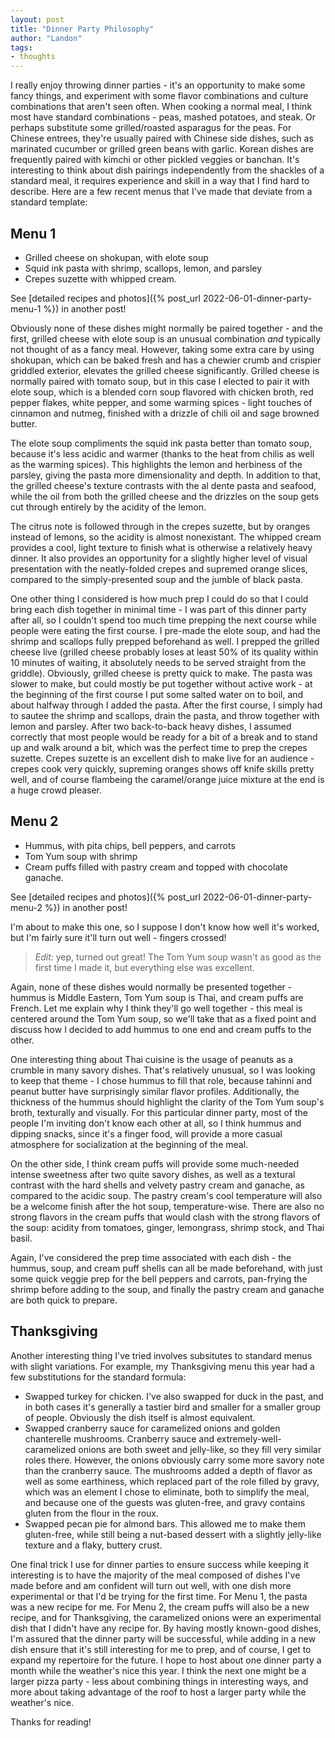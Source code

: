 ```yaml
---
layout: post
title: "Dinner Party Philosophy"
author: "Landon"
tags:
- thoughts
---
```


I really enjoy throwing dinner parties - it's an opportunity to make some fancy things, and experiment with some flavor combinations and culture combinations that aren't seen often. When cooking a normal meal, I think most have standard combinations - peas, mashed potatoes, and steak. Or perhaps substitute some grilled/roasted asparagus for the peas. For Chinese entrees, they're usually paired with Chinese side dishes, such as marinated cucumber or grilled green beans with garlic. Korean dishes are frequently paired with kimchi or other pickled veggies or banchan. It's interesting to think about dish pairings independently from the shackles of a standard meal, it requires experience and skill in a way that I find hard to describe. Here are a few recent menus that I've made that deviate from a standard template:

## Menu 1
- Grilled cheese on shokupan, with elote soup
- Squid ink pasta with shrimp, scallops, lemon, and parsley
- Crepes suzette with whipped cream.

See [detailed recipes and photos]({% post_url 2022-06-01-dinner-party-menu-1 %}) in another post!

Obviously none of these dishes might normally be paired together - and the first, grilled cheese with elote soup is an unusual combination *and* typically not thought of as a fancy meal. However, taking some extra care by using shokupan, which can be baked fresh and has a chewier crumb and crispier griddled exterior, elevates the grilled cheese significantly. Grilled cheese is normally paired with tomato soup, but in this case I elected to pair it with elote soup, which is a blended corn soup flavored with chicken broth, red pepper flakes, white pepper, and some warming spices - light touches of cinnamon and nutmeg, finished with a drizzle of chili oil and sage browned butter.

The elote soup compliments the squid ink pasta better than tomato soup, because it's less acidic and warmer (thanks to the heat from chilis as well as the warming spices). This highlights the lemon and herbiness of the parsley, giving the pasta more dimensionality and depth. In addition to that, the grilled cheese's texture contrasts with the al dente pasta and seafood, while the oil from both the grilled cheese and the drizzles on the soup gets cut through entirely by the acidity of the lemon.

The citrus note is followed through in the crepes suzette, but by oranges instead of lemons, so the acidity is almost nonexistant. The whipped cream provides a cool, light texture to finish what is otherwise a relatively heavy dinner. It also provides an opportunity for a slightly higher level of visual presentation with the neatly-folded crepes and supremed orange slices, compared to the simply-presented soup and the jumble of black pasta.

One other thing I considered is how much prep I could do so that I could bring each dish together in minimal time - I was part of this dinner party after all, so I couldn't spend too much time prepping the next course while people were eating the first course. I pre-made the elote soup, and had the shrimp and scallops fully prepped beforehand as well. I prepped the grilled cheese live (grilled cheese probably loses at least 50% of its quality within 10 minutes of waiting, it absolutely needs to be served straight from the griddle). Obviously, grilled cheese is pretty quick to make. The pasta was slower to make, but could mostly be put together without active work - at the beginning of the first course I put some salted water on to boil, and about halfway through I added the pasta. After the first course, I simply had to sautee the shrimp and scallops, drain the pasta, and throw together with lemon and parsley. After two back-to-back heavy dishes, I assumed correctly that most people would be ready for a bit of a break and to stand up and walk around a bit, which was the perfect time to prep the crepes suzette. Crepes suzette is an excellent dish to make live for an audience - crepes cook very quickly, supreming oranges shows off knife skills pretty well, and of course flambeing the caramel/orange juice mixture at the end is a huge crowd pleaser.

## Menu 2
- Hummus, with pita chips, bell peppers, and carrots
- Tom Yum soup with shrimp
- Cream puffs filled with pastry cream and topped with chocolate ganache.

See [detailed recipes and photos]({% post_url 2022-06-01-dinner-party-menu-2 %}) in another post!

I'm about to make this one, so I suppose I don't know how well it's worked, but I'm fairly sure it'll turn out well - fingers crossed!

> _Edit:_ yep, turned out great! The Tom Yum soup wasn't as good as the first time I made it, but everything else was excellent.

Again, none of these dishes would normally be presented together - hummus is Middle Eastern, Tom Yum soup is Thai, and cream puffs are French. Let me explain why I think they'll go well together - this meal is centered around the Tom Yum soup, so we'll take that as a fixed point and discuss how I decided to add hummus to one end and cream puffs to the other.

One interesting thing about Thai cuisine is the usage of peanuts as a crumble in many savory dishes. That's relatively unusual, so I was looking to keep that theme - I chose hummus to fill that role, because tahinni and peanut butter have surprisingly similar flavor profiles. Additionally, the thickness of the hummus should highlight the clarity of the Tom Yum soup's broth, texturally and visually. For this particular dinner party, most of the people I'm inviting don't know each other at all, so I think hummus and dipping snacks, since it's a finger food, will provide a more casual atmosphere for socialization at the beginning of the meal.

On the other side, I think cream puffs will provide some much-needed intense sweetness after two quite savory dishes, as well as a textural contrast with the hard shells and velvety pastry cream and ganache, as compared to the acidic soup. The pastry cream's cool temperature will also be a welcome finish after the hot soup, temperature-wise. There are also no strong flavors in the cream puffs that would clash with the strong flavors of the soup: acidity from tomatoes, ginger, lemongrass, shrimp stock, and Thai basil.

Again, I've considered the prep time associated with each dish - the hummus, soup, and cream puff shells can all be made beforehand, with just some quick veggie prep for the bell peppers and carrots, pan-frying the shrimp before adding to the soup, and finally the pastry cream and ganache are both quick to prepare.

## Thanksgiving
Another interesting thing I've tried involves subsitutes to standard menus with slight variations. For example, my Thanksgiving menu this year had a few substitutions for the standard formula:

- Swapped turkey for chicken. I've also swapped for duck in the past, and in both cases it's generally a tastier bird and smaller for a smaller group of people. Obviously the dish itself is almost equivalent.
- Swapped cranberry sauce for caramelized onions and golden chanterelle mushrooms. Cranberry sauce and extremely-well-caramelized onions are both sweet and jelly-like, so they fill very similar roles there. However, the onions obviously carry some more savory note than the cranberry sauce. The mushrooms added a depth of flavor as well as some earthiness, which replaced part of the role filled by gravy, which was an element I chose to eliminate, both to simplify the meal, and because one of the guests was gluten-free, and gravy contains gluten from the flour in the roux.
- Swapped pecan pie for almond bars. This allowed me to make them gluten-free, while still being a nut-based dessert with a slightly jelly-like texture and a flaky, buttery crust.

One final trick I use for dinner parties to ensure success while keeping it interesting is to have the majority of the meal composed of dishes I've made before and am confident will turn out well, with one dish more experimental or that I'd be trying for the first time. For Menu 1, the pasta was a new recipe for me. For Menu 2, the cream puffs will also be a new recipe, and for Thanksgiving, the caramelized onions were an experimental dish that I didn't have any recipe for. By having mostly known-good dishes, I'm assured that the dinner party will be successful, while adding in a new dish ensure that it's still interesting for me to prep, and of course, I get to expand my repertoire for the future. I hope to host about one dinner party a month while the weather's nice this year. I think the next one might be a larger pizza party - less about combining things in interesting ways, and more about taking advantage of the roof to host a larger party while the weather's nice.

Thanks for reading!